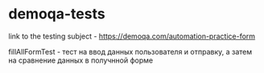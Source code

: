 # demoqa-tests

link to the testing subject - https://demoqa.com/automation-practice-form

fillAllFormTest - тест на ввод данных пользователя и отправку, а затем на сравнение данных в получнной форме